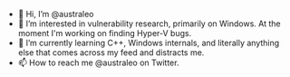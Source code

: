 - 👋 Hi, I’m @australeo
- 👀 I’m interested in vulnerability research, primarily on Windows. At the moment I'm working on finding Hyper-V bugs.
- 🌱 I’m currently learning C++, Windows internals, and literally anything else that comes across my feed and distracts me.
- 📫 How to reach me @australeo on Twitter.

<!---
australeo/australeo is a ✨ special ✨ repository because its `README.md` (this file) appears on your GitHub profile.
You can click the Preview link to take a look at your changes.
--->
